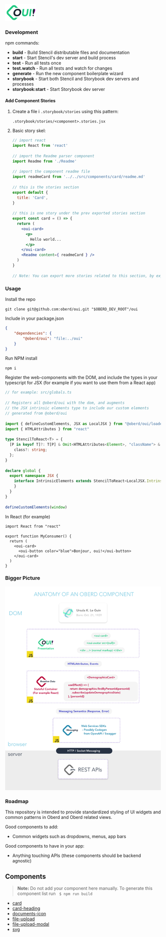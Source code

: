 <img alt="Oberd Oui!" src="src/components/svg/svg/oui-logo-light-bg.svg" width="100px" />

### Development

npm commands:

* **build** - Build Stencil distributable files and documentation
* **start** - Start Stencil's dev server and build process
* **test** - Run all tests once
* **test.watch** -  Run all tests and watch for changes
* **generate** - Run the new component boilerplate wizard
* **storybook** - Start both Stencil and Storybook dev servers and processes
* **storybook:start** - Start Storybook dev server

#### Add Component Stories

1. Create a file i `.storybook/stories` using this pattern:

    `.storybook/stories/<component>.stories.jsx`

2. Basic story skel:

    ```jsx
    // import react
    import React from 'react'

    // import the Readme parser component
    import Readme from './Readme'

    // import the component readme file
    import readmeCard from '../../src/components/card/readme.md'

    // this is the stories section
    export default {
      title: 'Card',
    }

    // this is one story under the prev exported stories section
    export const card = () => {
      return (
        <oui-card>
          <p>
            Hello world...
          </p>
        </oui-card>
        <Readme content={ readmeCard } />
      )
    }

    // Note: You can export more stories related to this section, by exporting more components...
    ```

### Usage

Install the repo

`git clone git@github.com:oberd/oui.git "$OBERD_DEV_ROOT"/oui`

Include in your package.json

```json
{
    "dependencies": {
        "@oberd/oui": "file:../oui"
    }
}
```

Run NPM install

`npm i`

Register the web-components with the DOM, and include the types in your typescript for JSX (for example if you want to use them from a React app)

```typescript
// for example: src/globals.ts

// Registers all @oberd/oui with the dom, and augments
// the JSX intrinsic elements type to include our custom elements
// generated from @oberd/oui

import { defineCustomElements, JSX as LocalJSX } from "@oberd/oui/loader"
import { HTMLAttributes } from "react"

type StencilToReact<T> = {
  [P in keyof T]?: T[P] & Omit<HTMLAttributes<Element>, "className"> & {
    class?: string;
  };
}

declare global {
  export namespace JSX {
    interface IntrinsicElements extends StencilToReact<LocalJSX.IntrinsicElements> {
    }
  }
}

defineCustomElements(window)
```

In React (for example)

```tsx
import React from "react"

export function MyConsumer() {
  return (
    <oui-card>
      <oui-button color="blue">Bonjour, oui!</oui-button>
    </oui-card>
  )
}
```


### Bigger Picture

![component arch](component-lifecycle.png)

### Roadmap

This repository is intended to provide standardized styling of UI widgets and common patterns in Oberd and Oberd related views.

Good components to add:
  - Common widgets such as dropdowns, menus, app bars

Good components to have in your app:
  - Anything touching APIs (these components should be backend agnostic)

<!--- autogenerated do not edit after this line --->

## Components

> **Note:** Do not add your component here manually.
> To generate this component list run &nbsp; `$ npm run build`

* [card](src/components/card/readme.md)
* [card-heading](src/components/card-heading/readme.md)
* [documents-icon](src/components/documents-icon/readme.md)
* [file-upload](src/components/file-upload/readme.md)
* [file-upload-modal](src/components/file-upload-modal/readme.md)
* [svg](src/components/svg/readme.md)

